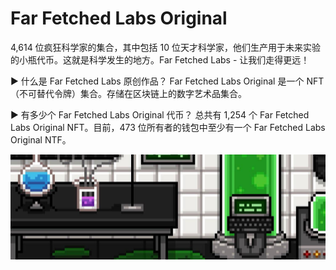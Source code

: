 # Far Fetched Labs Original

4,614 位疯狂科学家的集合，其中包括 10 位天才科学家，他们生产用于未来实验的小瓶代币。这就是科学发生的地方。Far Fetched Labs - 让我们走得更远！

▶ 什么是 Far Fetched Labs 原创作品？
Far Fetched Labs Original 是一个 NFT（不可替代令牌）集合。存储在区块链上的数字艺术品集合。

▶ 有多少个 Far Fetched Labs Original 代币？
总共有 1,254 个 Far Fetched Labs Original NFT。目前，473 位所有者的钱包中至少有一个 Far Fetched Labs Original NTF。

![nft](412321321.jpg)
